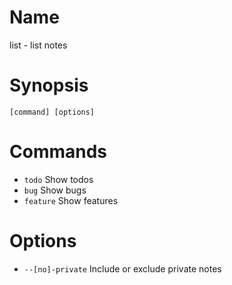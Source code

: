 # Name

list - list notes

# Synopsis

```
[command] [options]
```

# Commands

* `todo` Show todos
* `bug` Show bugs
* `feature` Show features

# Options

* `--[no]-private` Include or exclude private notes
